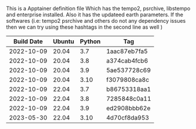 This is a Apptainer definition file Which has the tempo2, psrchive, libstempo and enterprise installed. Also it has the updateed earth parameters.
If the softwares (i.e: tempo2 psrchive and others do not any dependency issues then we can try using these hashtags in the second line as well )


| Build Date | Ubuntu |	Python| 	Tag |
| ---------- | ------ | ----- | ----- |
| 2022-10-09 |	20.04 |	3.7	| 1aac87eb7fa5 |
| 2022-10-09 |	20.04	| 3.8	| a374cab4fcb6 |
| 2022-10-09 | 	20.04	| 3.9	| 5ae537728c69 |
| 2022-10-09 |  20.04	| 3.10| f3079808ca8c |
| 2022-10-09 |	22.04	| 3.7	| b86753318aa1 |
| 2022-10-09 |	22.04	| 3.8	| 7285848c0a11 |
| 2022-10-09 |	22.04	| 3.9	| ed2908bbb62e |
| 2023-05-30 |	22.04	| 3.10|	4d70cf8da953 |


